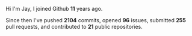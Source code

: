Hi I'm Jay, I joined Github **11** years ago.

Since then I've pushed **2104** commits, opened **96** issues, submitted **255** pull requests, and contributed to **21** public repositories.
